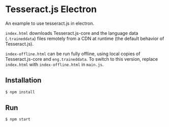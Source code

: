 Tesseract.js Electron
=====================

An example to use tesseract.js in electron.

`index.html` downloads Tesseract.js-core and the language data (`.traineddata`) files remotely from a CDN at runtime (the default behavior of Tesseract.js).

`index-offline.html` can be run fully offline, using local copies of Tesseract.js-core and `eng.traineddata`.  To switch to this version, replace `index.html` with `index-offline.html` in `main.js`. 

## Installation

```bash
$ npm install
```

## Run

```bash
$ npm start
```
